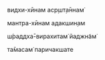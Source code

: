 видхи-хӣнам аср̣шт̣а̄ннам̇

мантра-хӣнам адакшин̣ам

ш́раддха̄-вирахитам̇ йаджн̃ам̇

та̄масам̇ паричакшате